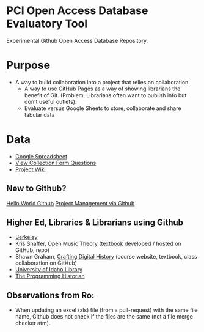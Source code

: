 # PCI Open Access Database Evaluatory Tool
Experimental Github Open Access Database Repository.

# Purpose
* A way to build collaboration into a project that relies on collaboration.
  * A way to use GitHub Pages as a way of showing librarians the benefit of Git. (Problem, Librarians often want to publish info but don't useful outlets). 
  * Evaluate versus Google Sheets to store, collaborate and share tabular data


# Data
* [Google Spreadsheet](https://docs.google.com/spreadsheets/d/1xfK6a0UIHLSK3h2nBxqznPi-dHRQI4nsjpRDBAO6Z1A/edit#gid=2117347238)
* [View Collection Form Questions](https://docs.google.com/forms/d/e/1FAIpQLSfpyFi9QKnO3lWvUpagKITSVO_8-FRYSappCR7GygicCQOChA/viewform)
* [Project Wiki](https://github.com/WCC-Library/oadb/wiki)

## New to Github?
[Hello World Github](https://guides.github.com/activities/hello-world/)
[Project Management via Github](https://github.com/features/project-management/)

## Higher Ed, Libraries & Librarians using Github
* [Berkeley](https://technology.berkeley.edu/services/web-development-and-hosting-enterprise-applications/github-berkeley)
* Kris Shaffer, [Open Music Theory](http://openmusictheory.com/) (textbook developed / hosted on GitHub, repo)
* Shawn Graham, [Crafting Digital History](http://site.craftingdigitalhistory.ca/) (course website, textbook, class collaboration on GitHub)
* [University of Idaho Library](https://uidaholib.github.io/get-git/)
* [The Programming Historian](https://programminghistorian.org/)

## Observations from Ro:
* When updating an excel (xls) file (from a pull-request) with the same file name, Github does not check if the files are the same (not a file merge checker atm).
